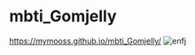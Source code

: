# mbti_Gomjelly
https://mymooss.github.io/mbti_Gomjelly/
![enfj](https://user-images.githubusercontent.com/106878420/236752325-6cbf74a1-305b-4dec-a742-1514d2942607.png)
